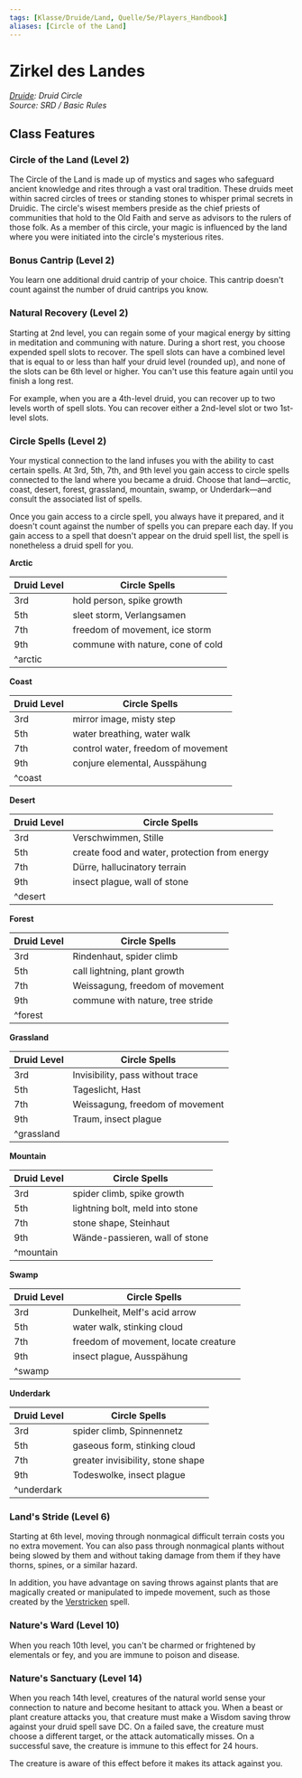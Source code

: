 ```yaml
---
tags: [Klasse/Druide/Land, Quelle/5e/Players_Handbook]
aliases: [Circle of the Land]
---
```

Zirkel des Landes
=================

[_Druide_](05%20-%20Wikipedia/Kompendium/Charakteroptionen/Klassen/Druide.md)_: Druid Circle_  
_Source: SRD / Basic Rules_

Class Features
--------------

### Circle of the Land (Level 2)

The Circle of the Land is made up of mystics and sages who safeguard ancient knowledge and rites through a vast oral tradition. These druids meet within sacred circles of trees or standing stones to whisper primal secrets in Druidic. The circle's wisest members preside as the chief priests of communities that hold to the Old Faith and serve as advisors to the rulers of those folk. As a member of this circle, your magic is influenced by the land where you were initiated into the circle's mysterious rites.

### Bonus Cantrip (Level 2)

You learn one additional druid cantrip of your choice. This cantrip doesn't count against the number of druid cantrips you know.

### Natural Recovery (Level 2)

Starting at 2nd level, you can regain some of your magical energy by sitting in meditation and communing with nature. During a short rest, you choose expended spell slots to recover. The spell slots can have a combined level that is equal to or less than half your druid level (rounded up), and none of the slots can be 6th level or higher. You can't use this feature again until you finish a long rest.

For example, when you are a 4th-level druid, you can recover up to two levels worth of spell slots. You can recover either a 2nd-level slot or two 1st-level slots.

### Circle Spells (Level 2)

Your mystical connection to the land infuses you with the ability to cast certain spells. At 3rd, 5th, 7th, and 9th level you gain access to circle spells connected to the land where you became a druid. Choose that land—arctic, coast, desert, forest, grassland, mountain, swamp, or Underdark—and consult the associated list of spells.

Once you gain access to a circle spell, you always have it prepared, and it doesn't count against the number of spells you can prepare each day. If you gain access to a spell that doesn't appear on the druid spell list, the spell is nonetheless a druid spell for you.

**Arctic**

| Druid Level | Circle Spells |
| --- | --- |
| 3rd | hold person, spike growth |
| 5th | sleet storm, Verlangsamen |
| 7th | freedom of movement, ice storm |
| 9th | commune with nature, cone of cold |
| ^arctic |  |

**Coast**

| Druid Level | Circle Spells |
| --- | --- |
| 3rd | mirror image, misty step |
| 5th | water breathing, water walk |
| 7th | control water, freedom of movement |
| 9th | conjure elemental, Ausspähung |
| ^coast |  |

**Desert**

| Druid Level | Circle Spells |
| --- | --- |
| 3rd | Verschwimmen, Stille |
| 5th | create food and water, protection from energy |
| 7th | Dürre, hallucinatory terrain |
| 9th | insect plague, wall of stone |
| ^desert |  |

**Forest**

| Druid Level | Circle Spells |
| --- | --- |
| 3rd | Rindenhaut, spider climb |
| 5th | call lightning, plant growth |
| 7th | Weissagung, freedom of movement |
| 9th | commune with nature, tree stride |
| ^forest |  |

**Grassland**

| Druid Level | Circle Spells |
| --- | --- |
| 3rd | Invisibility, pass without trace |
| 5th | Tageslicht, Hast |
| 7th | Weissagung, freedom of movement |
| 9th | Traum, insect plague |
| ^grassland |  |

**Mountain**

| Druid Level | Circle Spells |
| --- | --- |
| 3rd | spider climb, spike growth |
| 5th | lightning bolt, meld into stone |
| 7th | stone shape, Steinhaut |
| 9th | Wände-passieren, wall of stone |
| ^mountain |  |

**Swamp**

| Druid Level | Circle Spells |
| --- | --- |
| 3rd | Dunkelheit, Melf's acid arrow |
| 5th | water walk, stinking cloud |
| 7th | freedom of movement, locate creature |
| 9th | insect plague, Ausspähung |
| ^swamp |  |

**Underdark**

| Druid Level | Circle Spells |
| --- | --- |
| 3rd | spider climb, Spinnennetz |
| 5th | gaseous form, stinking cloud |
| 7th | greater invisibility, stone shape |
| 9th | Todeswolke, insect plague |
| ^underdark |  |

### Land's Stride (Level 6)

Starting at 6th level, moving through nonmagical difficult terrain costs you no extra movement. You can also pass through nonmagical plants without being slowed by them and without taking damage from them if they have thorns, spines, or a similar hazard.

In addition, you have advantage on saving throws against plants that are magically created or manipulated to impede movement, such as those created by the [Verstricken](Verstricken.md) spell.

### Nature's Ward (Level 10)

When you reach 10th level, you can't be charmed or frightened by elementals or fey, and you are immune to poison and disease.

### Nature's Sanctuary (Level 14)

When you reach 14th level, creatures of the natural world sense your connection to nature and become hesitant to attack you. When a beast or plant creature attacks you, that creature must make a Wisdom saving throw against your druid spell save DC. On a failed save, the creature must choose a different target, or the attack automatically misses. On a successful save, the creature is immune to this effect for 24 hours.

The creature is aware of this effect before it makes its attack against you.